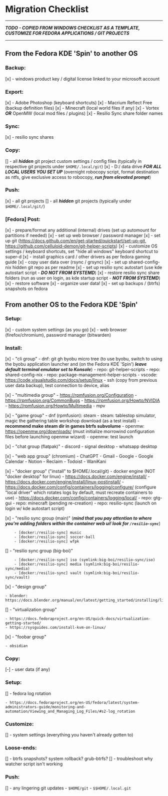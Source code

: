 # Migration Checklist

*******************************************************************************

***TODO - COPIED FROM WINDOWS CHECKLIST AS A TEMPLATE, CUSTOMIZE FOR FEDORA APPLICATIONS / GIT PROJECTS***

*******************************************************************************

## From the Fedora KDE 'Spin' to another OS

### Backup:

[x] - windows product key / digital license linked to your microsoft account

### Export:

[x] - Adobe Photoshop (keyboard shortcuts)
[x] - Macrium Reflect Free (backup definition files)
[x] - Minecraft (local world files if any)
[x] - Vortex ***OR*** OpenMW (local mod files / plugins)
[x] - Resilio Sync share folder names

### Sync:

[x] - resilio sync shares

### Copy:

[] - all ***hidden*** git project custom settings / config files (typically in respective git projects under `$HOME/.local/git`)
[x] - D:/ data drive ***FOR ALL LOCAL USERS YOU SET UP*** (overnight robocopy script, format destination as ntfs, give exclusive access to robocopy, ***run from elevated prompt***)

### Push:

[x] - all git projects
[] - all ***hidden*** git projects (typically under `$HOME/.local/git/`)

### [Fedora] Post:

[x] - prepare/format any additional (internal) drives (set up automount for partitions if needed)
[x] - set up web browser / password manager
[x] - set up git (https://docs.github.com/en/get-started/quickstart/set-up-git, https://github.com/celluloid-demon/git-helper-scripts)
[x] - customize OS settings / keyboard shortcuts, set "hide all windows" keyboard shortcut to super-d
[x] - install graphics card / other drivers as per fedora gaming guide
[x] - copy user data over (rsync / grsync)
[x] - set up shared-config-nix hidden git repo as per readme
[x] - set up resilio sync autostart (use kde autostart script - ***DO NOT FROM SYSTEMD***)
[x] - restore resilio sync share folders (run as user on login, as kde startup script - ***NOT FROM SYSTEMD***)
[x] - restore software
[x] - organize user data!
[x] - set up backups / (btrfs) snapshots on fedora

## From another OS to the Fedora KDE 'Spin'

### Setup:

[x] - custom system settings (as you go)
[x] - web browser (firefox/chromium), password manager (bitwarden)

### Install:

[x] - "cli group"
	- dnf: git gh byobu micro tree (to use byobu, switch to using the byobu application launcher and (on the Fedora KDE 'Spin') ***leave default terminal emulator set to Konsole***)
	- repo: git-helper-scripts
	- repo: shared-config-nix
	- repo: package-management-helper-scripts
	- vscode: https://code.visualstudio.com/docs/setup/linux
	- ssh (copy from previous user data backup), test connection to device, alias

[x] - "multimedia group"
	- https://rpmfusion.org/Configuration
	- https://rpmfusion.org/CommonBugs
	- https://rpmfusion.org/Howto/NVIDIA
	- https://rpmfusion.org/Howto/Multimedia
	- mpv

[x] - "game group"
	- dnf (rpmfusion): steam
	- steam: tablestop simulator, magic the gathering table workshop download (as a test install) - **recommend make steam dir in games btrfs subvolume**
	- openmw: https://openmw.org/downloads/ (must initialize morrowind configuration files before launching openmw wizard)
	- openmw: test launch

[x] - "chat group (flatpak)"
	- discord
	- signal desktop
	- whatsapp desktop

[x] - "web app group" (chromium)
	- ChatGPT
	- Gmail
	- Google
	- Google Calendar
	- Notion
	- Reclaim
	- Todoist
	- WaniKani

[x] - "docker group" ("install" to $HOME/.local/git)
	- docker engine (NOT "docker desktop" for linux)
		- https://docs.docker.com/engine/install/
		- https://docs.docker.com/engine/install/linux-postinstall/
		- https://docs.docker.com/config/containers/logging/configure/ (configure "local driver" which rotates logs by default, must recreate containers to use)
		- https://docs.docker.com/config/containers/logging/local/
	- repo: gtg-gui
	- repo: minecraft (pending re-creation)
	- repo: resilio-sync (launch on login w/ kde autostart script)

[x] - "resilio sync group (main)" (***mind that you pay attention to where you're adding folders within the container web ui! look for `/resilio-sync`***)

		- [docker:/resilio-sync] music
		- [docker:/resilio-sync] soccer-ball
		- [docker:/resilio-sync] wfpk

[] - "resilio sync group (big-boi)"

		- [docker:/resilio-sync] iso (symlink:big-boi/resilio-sync/iso)
		- [docker:/resilio-sync] media (symlink:big-boi/resilio-sync/media)
		- [docker:/resilio-sync] vault (symlink:big-boi/resilio-sync/vault)

[x] - "design group"

	- blender: https://docs.blender.org/manual/en/latest/getting_started/installing/linux.html

[] - "virtualization group"

	- https://docs.fedoraproject.org/en-US/quick-docs/virtualization-getting-started/
	- https://sysguides.com/install-kvm-on-linux/

[x] - "foobar group"

	- obsidian

### Copy:

[-] - user data (if any)

### Setup:

[] - fedora log rotation

	- https://docs.fedoraproject.org/en-US/fedora/latest/system-administrators-guide/monitoring-and-automation/Viewing_and_Managing_Log_Files/#s2-log_rotation

### Customize:

[] - system settings (everything you haven't already gotten to)

### Loose-ends:

[] - btrfs snapshots? system rollback? grub-btrfs?
[] - troubleshoot why watcher script isn't working

### Push:

[] - any lingering git updates
	- `$HOME/git`
	- `$$HOME/.local.git`
